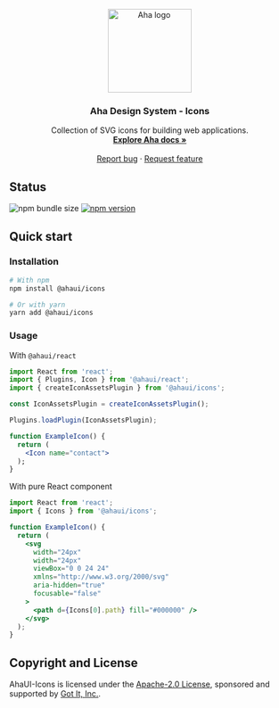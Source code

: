 <p align="center">
  <a href="https://aha.got-it.ai">
    <img src="https://raw.githubusercontent.com/gotitinc/ahaui/main/libs/assets/origin/ahaui-logo-trasparent.svg" alt="Aha logo" width="150" height="150">
  </a>
</p>

<h3 align="center">Aha Design System - Icons</h3>
<p align="center">
  Collection of SVG icons for building web applications.
  <br>
  <a href="https://ahaui.github.io"><strong>Explore Aha docs »</strong></a>
  <br>
  <br>
  <a href="https://github.com/gotitinc/ahaui/issues/new?template=bug_report.md">Report bug</a>
  ·
  <a href="https://github.com/gotitinc/ahaui/issues/new?template=feature_request.md">Request feature</a>
</p>

## Status
![npm bundle size](https://img.shields.io/bundlephobia/min/@ahaui/icons?label=Size)
[![npm version](https://img.shields.io/npm/v/@ahaui/icons)](https://www.npmjs.com/package/@ahaui/icons)

## Quick start

### Installation

```sh
# With npm
npm install @ahaui/icons

# Or with yarn
yarn add @ahaui/icons
```

### Usage

With `@ahaui/react`

```jsx
import React from 'react';
import { Plugins, Icon } from '@ahaui/react';
import { createIconAssetsPlugin } from '@ahaui/icons';

const IconAssetsPlugin = createIconAssetsPlugin();

Plugins.loadPlugin(IconAssetsPlugin);

function ExampleIcon() {
  return (
    <Icon name="contact">
  );
}
```

With pure React component

```jsx
import React from 'react';
import { Icons } from '@ahaui/icons';

function ExampleIcon() {
  return (
    <svg
      width="24px"
      width="24px"
      viewBox="0 0 24 24"
      xmlns="http://www.w3.org/2000/svg"
      aria-hidden="true"
      focusable="false"
    >
      <path d={Icons[0].path} fill="#000000" />
    </svg>
  );
}
```

## Copyright and License

AhaUI-Icons is licensed under the [Apache-2.0 License](https://github.com/gotitinc/ahaui/blob/main/LICENSE), sponsored and supported by [Got It, Inc.](https://www.got-it.co).
